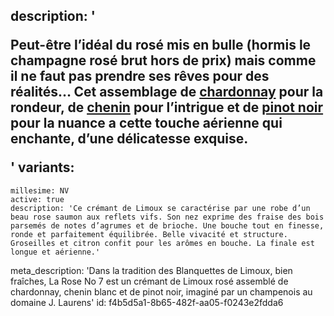 description: '<p>Peut-être l’idéal du rosé mis en bulle (hormis le champagne rosé brut hors de prix) mais comme il ne faut pas prendre ses rêves pour des réalités… Cet assemblage de <a href="/fr/grape/chardonnay">chardonnay</a> pour la rondeur, de <a href="/fr/grape/chenin-blanc">chenin</a> pour l’intrigue et de <a href="/fr/grape/pinot-noir">pinot noir</a> pour la nuance a cette touche aérienne qui enchante, d’une délicatesse exquise.</p>'
variants:
  -
    millesime: NV
    active: true
    description: 'Ce crémant de Limoux se caractérise par une robe d’un beau rose saumon aux reflets vifs. Son nez exprime des fraise des bois parsemés de notes d’agrumes et de brioche. Une bouche tout en finesse, ronde et parfaitement équilibrée. Belle vivacité et structure. Groseilles et citron confit pour les arômes en bouche. La finale est longue et aérienne.'
meta_description: 'Dans la tradition des Blanquettes de Limoux, bien fraîches, La Rose No 7 est un crémant de Limoux rosé assemblé de chardonnay, chenin blanc et de pinot noir, imaginé par un champenois au domaine J. Laurens'
id: f4b5d5a1-8b65-482f-aa05-f0243e2fdda6

